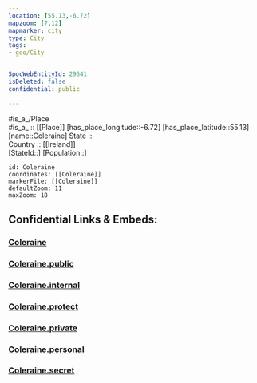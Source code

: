 ```yaml
---
location: [55.13,-6.72] 
mapzoom: [7,12] 
mapmarker: city 
type: City
tags:
- geo/City


SpocWebEntityId: 29641
isDeleted: false
confidential: public

---
```

#is_a_/Place  
#is_a_ :: [[Place]] 
[has_place_longitude::-6.72] 
[has_place_latitude::55.13] 
[name::Coleraine] 
State ::  
Country :: [[Ireland]]  
[StateId::] 
[Population::] 



```leaflet
id: Coleraine
coordinates: [[Coleraine]] 
markerFile: [[Coleraine]] 
defaultZoom: 11 
maxZoom: 18
```


## Confidential Links & Embeds: 

### [Coleraine](/_Standards/Earth/Continent/Europe/Europe~North/UK/Ireland~North/counties~Ireland~North/Causeway-Coast_and_Glens/cities~CausewayCoastandGlens/Coleraine/cities~Coleraine/Coleraine.md) 

### [Coleraine.public](/_public/Earth/Continent/Europe/Europe~North/UK/Ireland~North/counties~Ireland~North/Causeway-Coast_and_Glens/cities~CausewayCoastandGlens/Coleraine/cities~Coleraine/Coleraine.public.md) 

### [Coleraine.internal](/_internal/Earth/Continent/Europe/Europe~North/UK/Ireland~North/counties~Ireland~North/Causeway-Coast_and_Glens/cities~CausewayCoastandGlens/Coleraine/cities~Coleraine/Coleraine.internal.md) 

### [Coleraine.protect](/_protect/Earth/Continent/Europe/Europe~North/UK/Ireland~North/counties~Ireland~North/Causeway-Coast_and_Glens/cities~CausewayCoastandGlens/Coleraine/cities~Coleraine/Coleraine.protect.md) 

### [Coleraine.private](/_private/Earth/Continent/Europe/Europe~North/UK/Ireland~North/counties~Ireland~North/Causeway-Coast_and_Glens/cities~CausewayCoastandGlens/Coleraine/cities~Coleraine/Coleraine.private.md) 

### [Coleraine.personal](/_personal/Earth/Continent/Europe/Europe~North/UK/Ireland~North/counties~Ireland~North/Causeway-Coast_and_Glens/cities~CausewayCoastandGlens/Coleraine/cities~Coleraine/Coleraine.personal.md) 

### [Coleraine.secret](/_secret/Earth/Continent/Europe/Europe~North/UK/Ireland~North/counties~Ireland~North/Causeway-Coast_and_Glens/cities~CausewayCoastandGlens/Coleraine/cities~Coleraine/Coleraine.secret.md)

